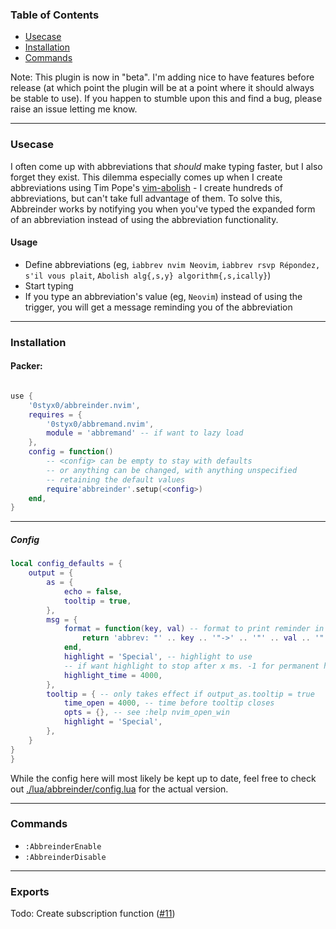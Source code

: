 ### Table of Contents
+ [Usecase](#usecase)
+ [Installation](#installation)
+ [Commands](#commands)

Note: This plugin is now in "beta". I'm adding nice to have features before release (at which point the plugin will be at a point where it should always be stable to use). If you happen to stumble upon this and find a bug, please raise an issue letting me know.

---

### Usecase
I often come up with abbreviations that _should_ make typing faster, but I also forget they exist.
This dilemma especially comes up when I create abbreviations using Tim Pope's [vim-abolish](https://github.com/tpope/vim-abolish) - I create hundreds of abbreviations, but can't take full advantage of them. To solve this, Abbreinder works by notifying you when you've typed the expanded form of an abbreviation instead of using the abbreviation functionality.


#### Usage
+ Define abbreviations (eg, `iabbrev nvim Neovim`, `iabbrev rsvp Répondez, s'il vous plait`, `Abolish alg{,s,y} algorithm{,s,ically}`)
+ Start typing
+ If you type an abbreviation's value (eg, `Neovim`) instead of using the trigger, you will get a message reminding you of the abbreviation

---

### Installation

#### Packer:
```lua

use {
    '0styx0/abbreinder.nvim',
    requires = {
        '0styx0/abbremand.nvim',
        module = 'abbremand' -- if want to lazy load
    },
    config = function()
        -- <config> can be empty to stay with defaults
        -- or anything can be changed, with anything unspecified
        -- retaining the default values
        require'abbreinder'.setup(<config>)
    end,
}
```

----

##### Config
```lua
local config_defaults = {
    output = {
        as = {
            echo = false,
            tooltip = true,
        },
        msg = {
            format = function(key, val) -- format to print reminder in
                return 'abbrev: "' .. key .. '"->' .. '"' .. val .. '"'
            end,
            highlight = 'Special', -- highlight to use
            -- if want highlight to stop after x ms. -1 for permanent highlight
            highlight_time = 4000,
        },
        tooltip = { -- only takes effect if output_as.tooltip = true
            time_open = 4000, -- time before tooltip closes
            opts = {}, -- see :help nvim_open_win
            highlight = 'Special',
        },
    }
}
}
```
While the config here will most likely be kept up to date, feel free to check out [./lua/abbreinder/config.lua](./lua/abbreinder/config.lua) for the actual version.

---

### Commands
+ `:AbbreinderEnable`
+ `:AbbreinderDisable`

---

### Exports
Todo: Create subscription function ([#11](https://github.com/0styx0/abbreinder.nvim/issues/11#issue-1088460034))

